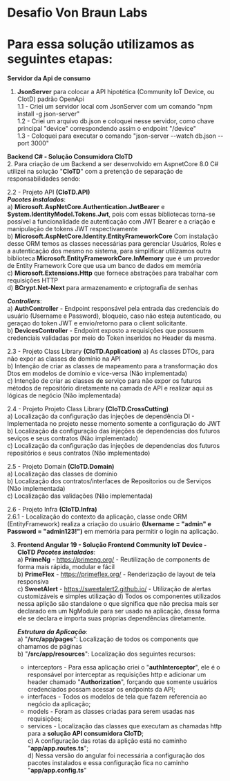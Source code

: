 # Desafio Von Braun Labs
# Para essa solução utilizamos as seguintes etapas:
**Servidor da Api de consumo**
1. **JsonServer** para colocar a API hipotética (Community IoT Device, ou CIotD) padrão OpenApi  
 1.1 - Criei um servidor local com JsonServer com um comando "npm install -g json-server"  
 1.2 - Criei um arquivo db.json e coloquei nesse servidor, como chave principal "device" correspondendo assim o endpoint "/device"  
 1.3 - Coloquei para executar o comando "json-server --watch db.json --port 3000"  

**Backend C# - Solução Consumidora CIoTD**  
2. Para criação de um Backend a ser desenvolvido em AspnetCore 8.0 C# utilizei na solução "**CIoTD**" com a pretenção de separação de responsabilidades sendo:  
  
  2.2 - Projeto API **(CIoTD.API)**  
  ***Pacotes instalados***:  
    a) **Microsoft.AspNetCore.Authentication.JwtBearer** e **System.IdentityModel.Tokens.Jwt**, pois com essas bibliotecas torna-se possível a funcionalidade de autenticação com JWT Bearer e a criação e manipulação de tokens JWT respectivamente  
    b) **Microsoft.AspNetCore.Identity.EntityFrameworkCore** Com instalação desse ORM temos as classes necessárias para gerenciar Usuários, Roles e a autenticação dos mesmo no sistema, para simplificar utilizamos outra biblioteca **Microsoft.EntityFrameworkCore.InMemory** que é um provedor de Entity Framework Core que usa um banco de dados em memória  
    c) **Microsoft.Extensions.Http** que fornece abstrações para trabalhar com requisições HTTP  
    d) **BCrypt.Net-Next** para armazenamento e criptografia de senhas  
  
  ***Controllers***:  
    a) **AuthController** - Endpoint responsável pela entrada das credenciais do usuário (Username e Password), bloqueio, caso não esteja autenticado, ou geraçao do token JWT e envio/retorno para o client solicitante.  
    b) **DevicesController** - Endpoint exposto a requisições que possuem credenciais validadas por meio do Token inseridos no Header da mesma.  
  
  2.3 - Projeto Class Library **(CIoTD.Application)** 
   a) As classes DTOs, para não expor as classes de domínio na API  
   b) Intenção de criar as classes de mapeamento para a transformação dos Dtos em modelos de domínio e vice-versa (Não implementada)  
   c) Intenção de criar as classes de serviço para não expor os futuros métodos de repositório diretamente na camada de API e realizar aqui as lógicas de negócio (Não implementada)  
   
 2.4 - Projeto Projeto Class Library **(CIoTD.CrossCutting)**  
   a) Localização da configuração das injeções de dependência DI - Implementada no projeto nesse momento somente a configuração do JWT  
   b) Localização da configuração das injeções de dependencias dos futuros seviços e seus contratos (Não implementado)  
   c) Localização da configuração das injeções de dependencias dos futuros repositórios e seus contratos (Não implementado)  

 2.5 - Projeto Domain **(CIoTD.Domain)**  
   a) Localização das classes de domínio  
   b) Localização dos contratos/interfaces de Repositorios ou de Serviços (Não implementada)  
   c) Localização das validações (Não implementada)

 2.6 - Projeto Infra **(CIoTD.Infra)**  
   2.6.1 - Localização do contexto da aplicação, classe onde ORM (EntityFramework) realiza a criação do usuário **(Username = "admin" e Password = "admin123!")** em memória para permitir o login na aplicação.  
   
3. **Frontend Angular 19 - Solução Frontend Community IoT Device - CIoTD**
   ***Pacotes instalados***:  
   a) **PrimeNg** - https://primeng.org/ - Reutilização de components de forma mais rápida, modular e fácil  
   b) **PrimeFlex** - https://primeflex.org/ - Renderização de layout de tela responsiva  
   c) **SweetAlert** - https://sweetalert2.github.io/ - Utilização de alertas customizáveis e simples utilização
   d) Todos os componentes utilizados nessa aplição são standalone o que significa que não precisa mais ser declarado em um NgModule para ser usado na aplicação, dessa forma ele se declara e importa suas próprias dependências diretamente.

   ***Estrutura da Aplicação***:  
   a) "**/src/app/pages**": Localização de todos os components que chamamos de páginas  
   b) "**/src/app/resources**": Localização dos seguintes recursos:  
    + interceptors - Para essa aplicação criei o "**authInterceptor**", ele é o responsável por interceptar as requisições http e adicionar um header chamado "**Authorization**", forçando que somente usuários credenciados possam acessar os endpoints da API;  
    + interfaces - Todos os modelos de tela que fazem referencia ao negócio da aplicação;  
    + models - Foram as classes criadas para serem usadas nas requisições;  
    + services - Localização das classes que executam as chamadas http para a **solução API consumidora CIoTD**;  
   c) A configuração das rotas da aplição está no caminho "**app/app.routes.ts**";  
   d) Nessa versão do angular foi necessária a configuração dos pacotes instalados e essa configuração fica no caminho "**app/app.config.ts**"





